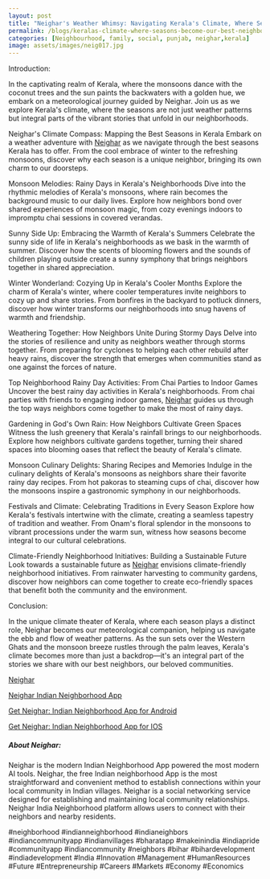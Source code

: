 ```yaml
---
layout: post
title: "Neighar's Weather Whimsy: Navigating Kerala's Climate, Where Seasons Become Our Best Neighbors"
permalink: /blogs/keralas-climate-where-seasons-become-our-best-neighbors-neighar-app
categories: [Neighbourhood, family, social, punjab, neighar,kerala]
image: assets/images/neig017.jpg
---
```


Introduction:

In the captivating realm of Kerala, where the monsoons dance with the coconut trees and the sun paints the backwaters with a golden hue, we embark on a meteorological journey guided by Neighar. Join us as we explore Kerala's climate, where the seasons are not just weather patterns but integral parts of the vibrant stories that unfold in our neighborhoods.

Neighar's Climate Compass: Mapping the Best Seasons in Kerala
Embark on a weather adventure with [Neighar](https://neighar.com/download) as we navigate through the best seasons Kerala has to offer. From the cool embrace of winter to the refreshing monsoons, discover why each season is a unique neighbor, bringing its own charm to our doorsteps.

Monsoon Melodies: Rainy Days in Kerala's Neighborhoods
Dive into the rhythmic melodies of Kerala's monsoons, where rain becomes the background music to our daily lives. Explore how neighbors bond over shared experiences of monsoon magic, from cozy evenings indoors to impromptu chai sessions in covered verandas.

Sunny Side Up: Embracing the Warmth of Kerala's Summers
Celebrate the sunny side of life in Kerala's neighborhoods as we bask in the warmth of summer. Discover how the scents of blooming flowers and the sounds of children playing outside create a sunny symphony that brings neighbors together in shared appreciation.

Winter Wonderland: Cozying Up in Kerala's Cooler Months
Explore the charm of Kerala's winter, where cooler temperatures invite neighbors to cozy up and share stories. From bonfires in the backyard to potluck dinners, discover how winter transforms our neighborhoods into snug havens of warmth and friendship.

Weathering Together: How Neighbors Unite During Stormy Days
Delve into the stories of resilience and unity as neighbors weather through storms together. From preparing for cyclones to helping each other rebuild after heavy rains, discover the strength that emerges when communities stand as one against the forces of nature.

Top Neighborhood Rainy Day Activities: From Chai Parties to Indoor Games
Uncover the best rainy day activities in Kerala's neighborhoods. From chai parties with friends to engaging indoor games, [Neighar](https://neighar.com/download) guides us through the top ways neighbors come together to make the most of rainy days.

Gardening in God's Own Rain: How Neighbors Cultivate Green Spaces
Witness the lush greenery that Kerala's rainfall brings to our neighborhoods. Explore how neighbors cultivate gardens together, turning their shared spaces into blooming oases that reflect the beauty of Kerala's climate.

Monsoon Culinary Delights: Sharing Recipes and Memories
Indulge in the culinary delights of Kerala's monsoons as neighbors share their favorite rainy day recipes. From hot pakoras to steaming cups of chai, discover how the monsoons inspire a gastronomic symphony in our neighborhoods.

Festivals and Climate: Celebrating Traditions in Every Season
Explore how Kerala's festivals intertwine with the climate, creating a seamless tapestry of tradition and weather. From Onam's floral splendor in the monsoons to vibrant processions under the warm sun, witness how seasons become integral to our cultural celebrations.

Climate-Friendly Neighborhood Initiatives: Building a Sustainable Future
Look towards a sustainable future as [Neighar](https://neighar.com/download) envisions climate-friendly neighborhood initiatives. From rainwater harvesting to community gardens, discover how neighbors can come together to create eco-friendly spaces that benefit both the community and the environment.

Conclusion:

In the unique climate theater of Kerala, where each season plays a distinct role, Neighar becomes our meteorological companion, helping us navigate the ebb and flow of weather patterns. As the sun sets over the Western Ghats and the monsoon breeze rustles through the palm leaves, Kerala's climate becomes more than just a backdrop—it's an integral part of the stories we share with our best neighbors, our beloved communities.

[Neighar](https://www.neighar.com)

[Neighar Indian Neighborhood App](https://neighar.com/download)

[Get Neighar: Indian Neighborhood App for Android](https://play.google.com/store/apps/details?id=com.neighar.app)

[Get Neighar: Indian Neighborhood App for IOS](https://apps.apple.com/us/app/neighar-india-neighborhood-app/id6471035218)

##### About Neighar:

Neighar is the modern Indian Neighborhood App powered the most modern AI tools. Neighar, the free Indian neighborhood App is the most straightforward and convenient method to establish connections within your local community in Indian villages. Neighar is a social networking service designed for establishing and maintaining local community relationships. Neighar India Neighborhood platform allows users to connect with their neighbors and nearby residents.

#neighborhood #indianneighborhood #indianeighbors #indiancommunityapp #indianvillages #bharatapp #makeinindia #indiapride #communityapp #indiancommunity #neighbors #bihar #bihardevelopment #indiadevelopment #India #Innovation #Management #HumanResources #Future #Entrepreneurship #Careers #Markets #Economy #Economics

